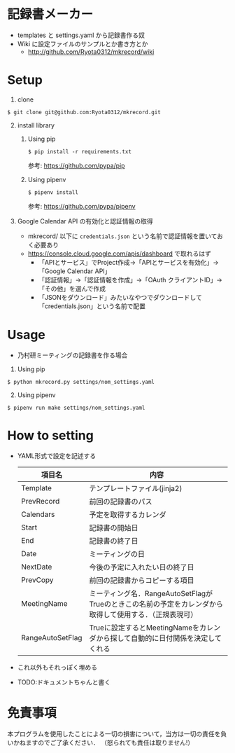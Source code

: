 # 記録書メーカー
+ templates と settings.yaml から記録書作る奴
+ Wiki に設定ファイルのサンプルとか書き方とか
  + http://github.com/Ryota0312/mkrecord/wiki

# Setup
1. clone

```
$ git clone git@github.com:Ryota0312/mkrecord.git
```

2. install library
   1. Using pip
      ```
      $ pip install -r requirements.txt
      ```
      参考: https://github.com/pypa/pip


   2. Using pipenv
      ```
      $ pipenv install
      ```
      参考: https://github.com/pypa/pipenv



3. Google Calendar API の有効化と認証情報の取得
   + mkrecord/ 以下に `credentials.json` という名前で認証情報を置いておく必要あり
   + https://console.cloud.google.com/apis/dashboard で取れるはず
	 + 「APIとサービス」でProject作成→「APIとサービスを有効化」→「Google Calendar API」
	 + 「認証情報」→「認証情報を作成」→「OAuth クライアントID」→「その他」を選んで作成
	 + 「JSONをダウンロード」みたいなやつでダウンロードして「credentials.json」という名前で配置

# Usage
+ 乃村研ミーティングの記録書を作る場合

1. Using pip
```
$ python mkrecord.py settings/nom_settings.yaml
```

2. Using pipenv
```
$ pipenv run make settings/nom_settings.yaml
```


# How to setting
+ YAML形式で設定を記述する

  |項目名|内容|
  |-----|-----|
  |Template|テンプレートファイル(jinja2)|
  |PrevRecord|前回の記録書のパス|
  |Calendars|予定を取得するカレンダ|
  |Start|記録書の開始日|
  |End|記録書の終了日|
  |Date|ミーティングの日|
  |NextDate|今後の予定に入れたい日の終了日|
  |PrevCopy|前回の記録書からコピーする項目|
  |MeetingName|ミーティング名．RangeAutoSetFlagがTrueのときこの名前の予定をカレンダから取得して使用する．（正規表現可）|
  |RangeAutoSetFlag|Trueに設定するとMeetingNameをカレンダから探して自動的に日付関係を決定してくれる|

+ これ以外もそれっぽく埋める
+ TODO:ドキュメントちゃんと書く

# 免責事項
本プログラムを使用したことによる一切の損害について，当方は一切の責任を負いかねますのでご了承ください．
（怒られても責任は取りません!）
